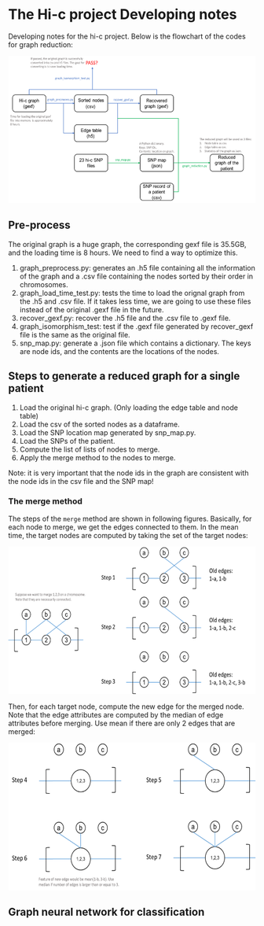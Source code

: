# The Hi-c project Developing notes
Developing notes for the hi-c project. Below is the flowchart of the codes for graph reduction:  

   <p align="center">
   <img width="600" height="300" src="figures/flowchart.png">
   </p>

## Pre-process
The original graph is a huge graph, the corresponding gexf file is 35.5GB, and the loading time is 8 hours. We need to find a way to optimize this. 
1. graph_preprocess.py: generates an .h5 file containing all the information of the graph and a .csv file containing the nodes sorted by their order in chromosomes.
2. graph_load_time_test.py: tests the time to load the orignal graph from the .h5 and .csv file. If it takes less time, we are going to use these files instead of the original .gexf file in the future.
3. recover_gexf.py: recover the .h5 file and the .csv file to .gexf file.
4. graph_isomorphism_test: test if the .gexf file generated by recover_gexf file is the same as the original file.
5. snp_map.py: generate a .json file which contains a dictionary. The keys are node ids, and the contents are the locations of the nodes.

## Steps to generate a reduced graph for a single patient
1. Load the original hi-c graph. (Only loading the edge table and node table)
2. Load the csv of the sorted nodes as a dataframe.
3. Load the SNP location map generated by snp_map.py.
4. Load the SNPs of the patient.
5. Compute the list of lists of nodes to merge.
6. Apply the merge method to the nodes to merge. 

Note: it is very important that the node ids in the graph are consistent with the node ids in the csv file and the SNP map!

### The merge method
The steps of the ```merge``` method are shown in following figures. Basically, for each node to merge, we get the edges connected to them. In the mean time, the target nodes are computed by taking the set of the target nodes:

   <p align="center">
   <img width="600" height="300" src="figures/merge-1.png">
   </p>

Then, for each target node, compute the new edge for the merged node. Note that the edge attributes are computed by the median of edge attributes before merging. Use mean if there are only 2 edges that are merged:

   <p align="center">
   <img width="600" height="300" src="figures/merge-2.png">
   </p>

## Graph neural network for classification